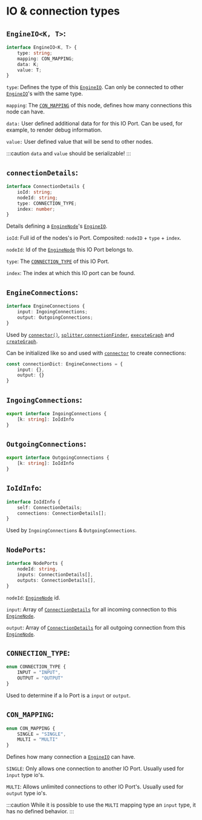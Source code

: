 # IO & connection types

## `EngineIO<K, T>`:

```ts
interface EngineIO<K, T> {
    type: string;
    mapping: CON_MAPPING;
    data: K;
    value: T;
}
```

`type`: Defines the type of this [`EngineIO`](#engineio). Can only be connected to other [`EngineIO`](#engineio)'s with the same type.

`mapping`: The [`CON_MAPPING`](#con_mapping) of this node, defines how many connections this node can have.

`data:` User defined additional data for for this IO Port. Can be used, for example, to render debug information.

`value:` User defined value that will be send to other nodes.

:::caution
`data` and `value` should be serializable!
:::

## `connectionDetails`:

```ts
interface ConnectionDetails {
    ioId: string;
    nodeId: string;
    type: CONNECTION_TYPE;
    index: number;
}
```

Details defining a [`EngineNode`](./NodeTypes.md#enginenode)'s [`EngineIO`](#engineio).

`ioId`: Full id of the nodes's io Port. Composited: `nodeID` + `type` + `index`.

`nodeId`: Id of the [`EngineNode`](./NodeTypes.md#enginenode) this IO Port belongs to.

`type`: The [`CONNECTION_TYPE`](#connection_type) of this IO Port.

`index`: The index at which this IO port can be found.

## `EngineConnections`:

```ts
interface EngineConnections {
    input: IngoingConnections;
    output: OutgoingConnections;
}
```

Used by [`connector()`](./functions.md#connector), [`splitter`](./functions.md#splitter),[`connectionFinder`](./functions.md#connectionfinder), [`executeGraph`](./functions.md#executegraph) and [`createGraph`](./functions.md#creategraph).

Can be initialized like so and used with [`connector`](./functions.md#connector) to create connections:

```ts
const connectionDict: EngineConnections = {
    input: {},
    output: {}
}
```

## `IngoingConnections`:

```ts
export interface IngoingConnections {
    [k: string]: IoIdInfo
}
```

## `OutgoingConnections`: 

```ts
export interface OutgoingConnections {
    [k: string]: IoIdInfo
}

```

## `IoIdInfo`:

```ts
interface IoIdInfo {
    self: ConnectionDetails;
    connections: ConnectionDetails[];
}
```

Used by `IngoingConnections` & `OutgoingConnections`.

## `NodePorts`:

```ts
interface NodePorts {
    nodeId: string,
    inputs: ConnectionDetails[],
    outputs: ConnectionDetails[],
}
```

`nodeId`: [`EngineNode`](./NodeTypes.md#enginenode) id.

`input`: Array of [`ConnectionDetails`](#connectiondetails) for all incoming connection to this [`EngineNode`](./NodeTypes.md#enginenode).

`output`: Array of [`ConnectionDetails`](#connectiondetails) for all outgoing connection from this [`EngineNode`](./NodeTypes.md#enginenode).

## `CONNECTION_TYPE`:

```ts
enum CONNECTION_TYPE {
    INPUT = "INPUT",
    OUTPUT = "OUTPUT"
}
```

Used to determine if a Io Port is a `input` or `output`.

## `CON_MAPPING`:

```ts
enum CON_MAPPING {
    SINGLE = "SINGLE",
    MULTI = "MULTI"
}
```

Defines how many connection a [`EngineIO`](#engineio) can have.

`SINGLE`:  Only allows one connection to another IO Port. Usually used for `ìnput` type io's.

`MULTI`:  Allows unlimited connections to other IO Port's. Usually used for `output` type io's.

:::caution
While it is possible to use the `MULTI` mapping type an `input` type, it has no defined behavior. 
:::